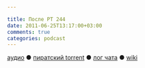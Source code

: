 ```yaml
---

title: После РТ 244
date: 2011-06-25T13:17:00+03:00
comments: true
categories: podcast
---
```

[аудио](http://cdn.radio-t.com/rt244post.mp3) ● [пиратский torrent](http://pirates.radio-t.com/torrents/rt244post.mp3.torrent) ● [лог чата](http://chat.radio-t.com/logs/radio-t-244.html) ● [wiki](http://wiki.radio-t.com/%D0%9F%D0%BE%D1%81%D0%BB%D0%B5_%D0%A0%D0%A2_244)<audio src="http://cdn.radio-t.com/rt244post.mp3" preload="none">
